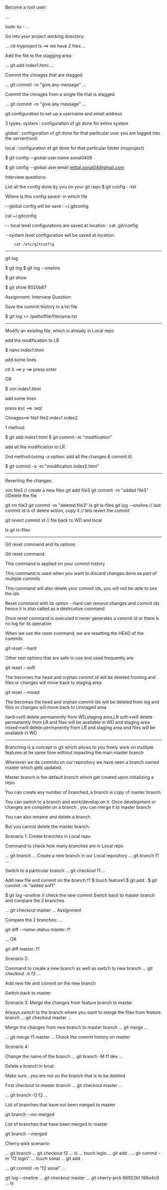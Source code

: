 
Become a root user:

...

sudo su -
...

Go into your project working directory:

...
cd myproject
ls  ==> we have 2 files
...

Add the file to the stagging area:

...
git add index1.html
...

Commit the chnages that are stagged

...
git commit -m "give any message"
...

Commit the chnages from a single file that is stagged

...
git commit -m "give any message" <filename>
...



git configuration to set up a username and email address

3 types: system : configuration of git done for entire system

global : configuration of git done for that particular user you are logged into the server(root)

local : configuration of git done for that particular folder (myproject)

$ git config --global user.name sonal0409

$ git config --global user.email mittal.sonal04@gmail.com

Interview questions:

List all the config done by you on your git repo
$ git config --list

Where is this config saved- in which file

--global config will be save : ~/.gitconfig

 cat ~/.gitconfig
       
-- local level configurations are saved at location : 
       cat .git/config
       
--system level configuration will be saved at location:
       
        cat /etc/gitconfig

********************************************************
git log

$ git log $ git log --oneline

$ git show

$ git show 8020b67

Assignment: Interview Question:

Save the commit history in a txt file

$ git log >> /pathoffile/filename.txt

************************************************************

Modify an exisitng file, which is already in Local repo

add the modification to LR

$ nano index1.html

add some lines

ctl X ==> y ==> press enter

OR

$ vim index1.html

add some lines

press esc ==> :wq!

Chnages==> file1 file2 index1 index2

1 method:

$ git add index1.html $ git commit -m "modification"

add all the modification to LR

2nd method:(using -a option: add all the changes & commit it)

$ git commit -a -m "modification index2.html"

************************************************************************

Reverting the changes:

vim file3 // create a new files
git add file3
git commit -m "added file3"
//Delete the file

git rm file3
git commit -m "deleted file3"
ls
git ls-files
git log --oneline // last commit id is of delete action, copy it
// lets revert the commit

git revert commit id
// file back to WD and local

ls
git ls-files
**************************************************************************

Git reset command and its options

Git reset command:

This command is applied on your commit history

This command is used when you want to discard changes done as part of multiple commits

This command will also delete your commit ids, you will not be able to see the ids

Reset command with its option --hard can remove changes and commit ids hence it is also called as a destrcutive command

Once reset command is executed it never generates a commit id or there is no log for its operation

When we use the reset command, we are resetting the HEAD of the commits

git reset --hard

Other rest options that are safe to use and used frequently are:

git reset --soft

The becomes the head and orphan commit id will be deleted fromlog and files or changes will move back to staging area

git reset --mixed

The becomes the head and orphan commit ids will be deleted from log and files or changes will move back to Unstaged area

hard->will delete permanently from WD,staging area,LR 
soft->will delete permanently from LR and files will be available in WD and staging area 
mixed->will delete permanently from LR and staging area and files will be available in WD


*************************************************************


Branching is a concept in git which allows to you freely work on multiple features at he same time without impacting the main master branch

Whenever we do commits on our repository we have seen a branch named master which gets updated.

Master branch is the default branch which get created upon initializing a repo

You can create any number of branched, a branch is copy of master branch

You can switch to a branch and work/develop on it. Once development or changes are complete on a branch , you can merge it to master branch

You can also rename and delete a branch.

But you cannot delete the master branch.

Scenario 1: Create branches in Local repo

Command to check how many branches are in Local repo

…
git branch
       …
Create a new branch in our Local repository … git branch f1 …

Switch to a particular branch … git checkout f1 …

Add new file and commit on the branch f1 $ touch feature1 $ git add . $ git commit -m “added onf1”

$ git log –oneline  // check the new commit
Switch back to master branch and compare the 2 branches

…
git checkout master
…
Assignment

Compare the 2 branches: …

git diff --name-status master..f1

… OR

git diff master..f1

Scenario 2:

Command to create a new branch as well as switch to new branch … git checkout -b f2 …

Add new file and commit on the new branch

Switch back to master

Scenario 3: Merge the changes from feature branch to master

Always switch to the branch where you want to merge the files from feature branch … git checkout master …

Merge the changes from new branch to master branch … git merge …

…
git merge f1 master
…
Check the commit history on master

Scenario 4:

Change the name of the branch … git branch -M f1 dev …

Delete a branch in local:

Make sure , you are not on the branch that is to be deleted

First checkout to master branch … git checkout master …

… git branch -D f2 …

List of branches that have not been merged to master

git branch --no-merged

List of branches that have been merged to master

git branch --merged

Cherry-pick scenario:

... git branch 
... 
git checkout f2 
... 
ls 
...
touch login 
... 
git add .
... 
git commit -m "f2 login"
... touch sonal
... 
git add .

... 
git commit -m "f2 sonal"
...

git log --oneline
... 
git checkout master
... 
git cherry-pick 66922bf f86a4c9 
... 
ls
